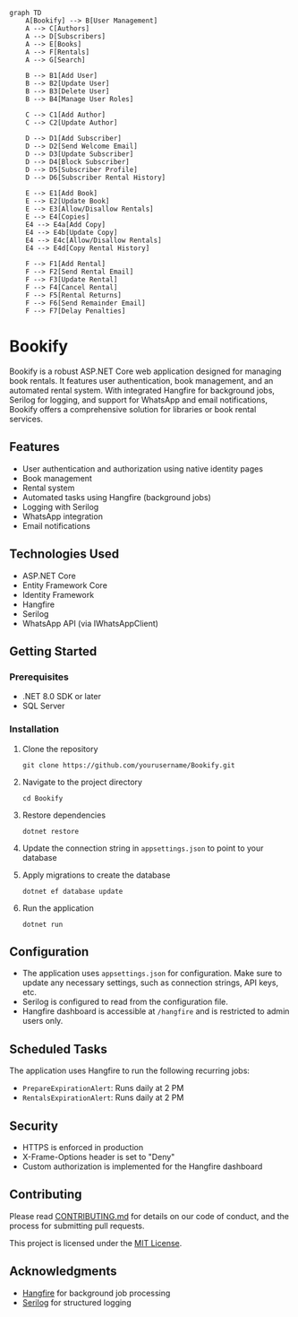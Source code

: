


```mermaid
graph TD
    A[Bookify] --> B[User Management]
    A --> C[Authors]
    A --> D[Subscribers]
    A --> E[Books]
    A --> F[Rentals]
    A --> G[Search]

    B --> B1[Add User]
    B --> B2[Update User]
    B --> B3[Delete User]
    B --> B4[Manage User Roles]

    C --> C1[Add Author]
    C --> C2[Update Author]

    D --> D1[Add Subscriber]
    D --> D2[Send Welcome Email]
    D --> D3[Update Subscriber]
    D --> D4[Block Subscriber]
    D --> D5[Subscriber Profile]
    D --> D6[Subscriber Rental History]

    E --> E1[Add Book]
    E --> E2[Update Book]
    E --> E3[Allow/Disallow Rentals]
    E --> E4[Copies]
    E4 --> E4a[Add Copy]
    E4 --> E4b[Update Copy]
    E4 --> E4c[Allow/Disallow Rentals]
    E4 --> E4d[Copy Rental History]

    F --> F1[Add Rental]
    F --> F2[Send Rental Email]
    F --> F3[Update Rental]
    F --> F4[Cancel Rental]
    F --> F5[Rental Returns]
    F --> F6[Send Remainder Email]
    F --> F7[Delay Penalties]
```
# Bookify

Bookify is a robust ASP.NET Core web application designed for managing book rentals. It features user authentication, book management, and an automated rental system. With integrated Hangfire for background jobs, Serilog for logging, and support for WhatsApp and email notifications, Bookify offers a comprehensive solution for libraries or book rental services.

## Features

- User authentication and authorization using native identity pages 
- Book management
- Rental system
- Automated tasks using Hangfire (background jobs)
- Logging with Serilog
- WhatsApp integration
- Email notifications

## Technologies Used

- ASP.NET Core
- Entity Framework Core
- Identity Framework
- Hangfire
- Serilog
- WhatsApp API (via IWhatsAppClient)

## Getting Started

### Prerequisites

- .NET 8.0 SDK or later
- SQL Server 

### Installation

1. Clone the repository
   ```
   git clone https://github.com/yourusername/Bookify.git
   ```

2. Navigate to the project directory
   ```
   cd Bookify
   ```

3. Restore dependencies
   ```
   dotnet restore
   ```

4. Update the connection string in `appsettings.json` to point to your database

5. Apply migrations to create the database
   ```
   dotnet ef database update
   ```

6. Run the application
   ```
   dotnet run
   ```

## Configuration

- The application uses `appsettings.json` for configuration. Make sure to update any necessary settings, such as connection strings, API keys, etc.
- Serilog is configured to read from the configuration file.
- Hangfire dashboard is accessible at `/hangfire` and is restricted to admin users only.

## Scheduled Tasks

The application uses Hangfire to run the following recurring jobs:

- `PrepareExpirationAlert`: Runs daily at 2 PM
- `RentalsExpirationAlert`: Runs daily at 2 PM

## Security

- HTTPS is enforced in production
- X-Frame-Options header is set to "Deny"
- Custom authorization is implemented for the Hangfire dashboard

## Contributing

Please read [CONTRIBUTING.md](CONTRIBUTING.md) for details on our code of conduct, and the process for submitting pull requests.



This project is licensed under the [MIT License](LICENSE).



## Acknowledgments

- [Hangfire](https://www.hangfire.io/) for background job processing
- [Serilog](https://serilog.net/) for structured logging


